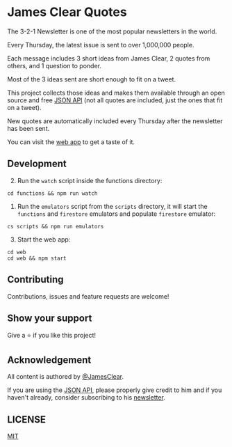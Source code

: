 # James Clear Quotes

The 3-2-1 Newsletter is one of the most popular newsletters in the world.

Every Thursday, the latest issue is sent to over 1,000,000 people.

Each message includes 3 short ideas from James Clear, 2 quotes from others, and 1 question to ponder.

Most of the 3 ideas sent are short enough to fit on a tweet.

This project collects those ideas and makes them available through an open source and free [JSON API](https://quoteclear.web.app/api/random) (not all quotes are included, just the ones that fit on a tweet).

New quotes are automatically included every Thursday after the newsletter has been sent.

You can visit the [web app](https://quoteclear.web.app) to get a taste of it.

## Development

2. Run the `watch` script inside the functions directory:

```
cd functions && npm run watch
```

1. Run the `emulators` script from the `scripts` directory, it will start the `functions` and `firestore` emulators and populate `firestore` emulator:

```
cs scripts && npm run emulators
```

3. Start the web app:

```
cd web
cd web && npm start
```

## Contributing

Contributions, issues and feature requests are welcome!

## Show your support

Give a ⭐️ if you like this project!

## Acknowledgement

All content is authored by [@JamesClear](https://twitter.com/JamesClear).

If you are using the [JSON API](https://quoteclear.web.app/api/random), please properly give credit to him and if you haven't already, consider subscribing to his [newsletter](https://jamesclear.com/3-2-1).

## LICENSE

[MIT](LICENSE)
